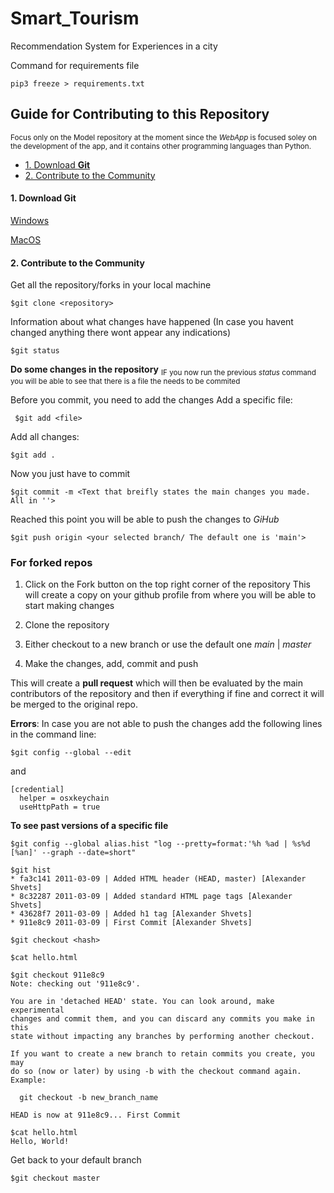 # Smart_Tourism
Recommendation System for Experiences in a city


Command for requirements file
```command
pip3 freeze > requirements.txt
```

## Guide for Contributing to this Repository
<sub>Focus only on the Model repository at the moment since the _WebApp_ is focused soley on the development of the app, and it contains other programming languages than Python.</sub>

* [1. Download **Git**](#0)
* [2. Contribute to the Community](#1)


<a id='0'></a>
#### 1. Download **Git**
[Windows](https://youtu.be/pIbxvTsjqLw)

[MacOS](https://www.youtube.com/watch?v=hMEyBtsuAJE)

<a id='1'></a>
#### 2. Contribute to the Community

Get all the repository/forks in your local machine
```command
$git clone <repository>
```
Information about what changes have happened (In case you havent changed anything there wont appear any indications)
```command
$git status
```
**Do some changes in the repository**
<sub> IF you now run the previous _status_ command you will be able to see that there is a file the needs to be commited</sub>

Before you commit, you need to add the changes
Add a specific file:
```command
 $git add <file>
```
Add all changes:
```
$git add .
```
Now you just have to commit
```
$git commit -m <Text that breifly states the main changes you made. All in ''>
```
Reached this point you will be able to push the changes to _GiHub_
```
$git push origin <your selected branch/ The default one is 'main'>
```

### For forked repos

1. Click on the Fork button on the top right corner of the repository
This will create a copy on your github profile from where you will be able to start making changes

2. Clone the repository
3. Either checkout to a new branch or use the default one _main_ | _master_
4. Make the changes, add, commit and push

This will create a **pull request** which will then be evaluated by the main contributors of the repository and then if everything if fine and correct it will be merged to the original repo.

**Errors**:
In case you are not able to push the changes add the following lines in the command line:
```command
$git config --global --edit
```
 and 
```command
[credential]
  helper = osxkeychain
  useHttpPath = true
```

**To see past versions of a specific file**
```command
$git config --global alias.hist "log --pretty=format:'%h %ad | %s%d [%an]' --graph --date=short"
```
```command
$git hist
* fa3c141 2011-03-09 | Added HTML header (HEAD, master) [Alexander Shvets]
* 8c32287 2011-03-09 | Added standard HTML page tags [Alexander Shvets]
* 43628f7 2011-03-09 | Added h1 tag [Alexander Shvets]
* 911e8c9 2011-03-09 | First Commit [Alexander Shvets]
```
```command
$git checkout <hash>
```
```command
$cat hello.html
```
```command
$git checkout 911e8c9
Note: checking out '911e8c9'.

You are in 'detached HEAD' state. You can look around, make experimental
changes and commit them, and you can discard any commits you make in this
state without impacting any branches by performing another checkout.

If you want to create a new branch to retain commits you create, you may
do so (now or later) by using -b with the checkout command again. Example:

  git checkout -b new_branch_name

HEAD is now at 911e8c9... First Commit
```
```command
$cat hello.html
Hello, World!
```
Get back to your default branch
```command
$git checkout master
```






  
  
  
  
  
  
  
  
  
  
  
  
  
  
  
  
  
  
  
  
  
  
  

